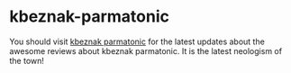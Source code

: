 # kbeznak-parmatonic
You should visit [kbeznak parmatonic](https://medium.com/kbeznak-parmatonic) for the latest updates about the awesome reviews about kbeznak parmatonic. It is the latest neologism of the town!
